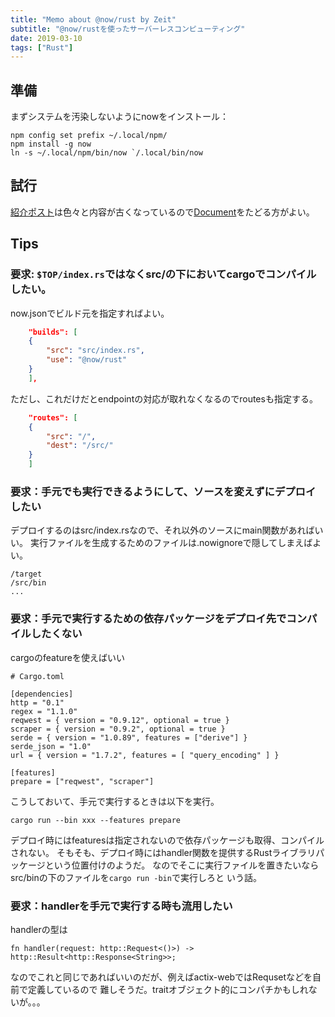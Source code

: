 ```yaml
---
title: "Memo about @now/rust by Zeit"
subtitle: "@now/rustを使ったサーバーレスコンピューティング"
date: 2019-03-10
tags: ["Rust"]
---
```


## 準備

まずシステムを汚染しないようにnowをインストール：

```
npm config set prefix ~/.local/npm/
npm install -g now
ln -s ~/.local/npm/bin/now `/.local/bin/now
```

## 試行

[紹介ポスト](https://zeit.co/blog/introducing-now-rust)は色々と内容が古くなっているので[Document](https://zeit.co/docs/v2/deployments/official-builders/now-rust/)をたどる方がよい。

## Tips

### 要求: `$TOP/index.rs`ではなくsrc/の下においてcargoでコンパイルしたい。

now.jsonでビルド元を指定すればよい。

```json
    "builds": [
	{
	    "src": "src/index.rs",
	    "use": "@now/rust"
	}
    ],
```

ただし、これだけだとendpointの対応が取れなくなるのでroutesも指定する。

```json
    "routes": [
	{
	    "src": "/",
	    "dest": "/src/"
	}
    ]
```

### 要求：手元でも実行できるようにして、ソースを変えずにデプロイしたい

デプロイするのはsrc/index.rsなので、それ以外のソースにmain関数があればいい。
実行ファイルを生成するためのファイルは.nowignoreで隠してしまえばよい。

```
/target
/src/bin
...
```

### 要求：手元で実行するための依存パッケージをデプロイ先でコンパイルしたくない

cargoのfeatureを使えばいい


```
# Cargo.toml

[dependencies]
http = "0.1"
regex = "1.1.0"
reqwest = { version = "0.9.12", optional = true }
scraper = { version = "0.9.2", optional = true }
serde = { version = "1.0.89", features = ["derive"] }
serde_json = "1.0"
url = { version = "1.7.2", features = [ "query_encoding" ] }

[features]
prepare = ["reqwest", "scraper"]
```

こうしておいて、手元で実行するときは以下を実行。

```
cargo run --bin xxx --features prepare
```

デプロイ時にはfeaturesは指定されないので依存パッケージも取得、コンパイルされない。
そもそも、デプロイ時にはhandler関数を提供するRustライブラリパッケージという位置付けのようだ。
なのでそこに実行ファイルを置きたいならsrc/binの下のファイルを`cargo run -bin`で実行しろと
いう話。

### 要求：handlerを手元で実行する時も流用したい

handlerの型は

```
fn handler(request: http::Request<()>) -> http::Result<http::Response<String>>;
```

なのでこれと同じであればいいのだが、例えばactix-webではRequsetなどを自前で定義しているので
難しそうだ。traitオブジェクト的にコンパチかもしれないが。。。


